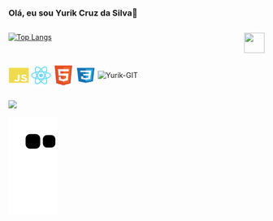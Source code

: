### Olá, eu sou Yurik Cruz da Silva👋

##
<div>
<a href="https://github.com/Yuriikcs">

[![Top Langs](https://github-readme-stats.vercel.app/api/top-langs/?username=Yuriikcs&theme=tokyonight)](https://github.com/Yuriikcs/github-readme-stats)
  <img  align="right" src="https://lh3.googleusercontent.com/L4tYsBqRbmRM4cQKHYDcxO9E4d3Y-zSMKwvneihVlbiH_ZxLnSKAy2SeCDQdB6u5iv2JG7ul_5ECoARh-xJDkyeE8wyTFohjme1OyXgaJJ2Ntl-aVPltkNlG4YqlEe_91b15zz6fDi0PTfNL5PvPW3yY3ueQiQfh1fvIep18pHqWVP2V9uGvAraVfdmLNt9FfH9G8ecQxNLaVq56yXdnZEFJxpZxhScwoBYSeGea1Gn44AKhW9Aovs0L60EBUweN1CNOIsUKIW-h87E3vDu6BzG2GB-s3iAaMKJv2AZS1fJvfLjvnaePARxt886A7QB_oSM8P17PSCafs1Ukl2pFqDFfZ7_JCo09_BuizAIA83d5jbuQ85CTM6F68QwsdSRAM1cOeWv1WJxFc00kUVl5lkFiFUKeW3dBTwRhMxVy6OQsO8jyeiLpssFD_zaPIzX5nC_4-rzzNjZYczNsvp0wRJf9R_9qTVIQ2qRA3UKjJpCFvS2nqw2H8EgEmWZtM5S2-6Re8YVK4Mva-TZNh896ZusHjCDC5I2LaPu0aZYfsnUSfQFie76_7-LfMEof2E_4xNDG3bnZxuSv4Kh8ZhK5ACYv1V0agvXGKWxUiOPMqivPYJqF7YWJKam5cyziZI1r3k6C-eZV0Gyr5XGB7r3bIjOZc2pVJz1FEF5YIoz-qpvEGBxeh32a-MQ5lAAJ6LN9gdxrbE4l2XLDpKfv7hc4yyYLb2cSOVxh0P_nFw7879Ob2WXvqKZ0uP00e6BOgZoELTesAwoFPY6GeNIOEGf0SwoUcKu4f2HeIBuZk3pH3XSn8LESqTbcLuNkNPm42yBCcavMucJg1XhSuG0aBYFLmCUV0curozyxg4GFI856blAmRSeQv1yahlolcvkVmKTSAYaGsbwS0UjTKaNsqeKo3AFYaUKeE5dTNhNEGXuc4YQc2V32=w639-h627-no?authuser=0" height="40" width="40">
 
##
<div style="display: inline_block"><br>
  <img align="center" alt="Yurik-js" height="30" width="40" src="https://raw.githubusercontent.com/devicons/devicon/master/icons/javascript/javascript-plain.svg">
  <img align="center" alt="Yurik-React height="30" width="40" src="https://raw.githubusercontent.com/devicons/devicon/master/icons/react/react-original.svg">
  <img align="center" alt="Yurik-HTML height="30" width="40" src="https://raw.githubusercontent.com/devicons/devicon/master/icons/html5/html5-original.svg">
  <img align="center" alt="Yurik-CSS" height="30" width="40" src="https://raw.githubusercontent.com/devicons/devicon/master/icons/css3/css3-original.svg">
  <img align="center" alt="Yurik-GIT" heit="30" width="40" src="https://cdn.jsdelivr.net/gh/devicons/devicon/icons/git/git-original.svg">


##
<div>
  <a href = "mailto:yurikcs@gmail.com"><img src="https://img.shields.io/badge/-Gmail-%23333?style=for-the-badge&logo=gmail&logoColor=white" target="_blank"></a>
  
  ![Snake animation](https://github.com/yuriikcs/yuriikcs/blob/output/github-contribution-grid-snake.svg)
  
  
